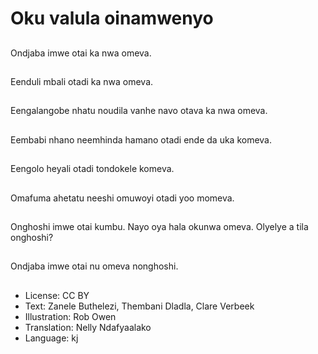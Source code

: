 # Oku valula oinamwenyo

##
Ondjaba imwe otai ka nwa omeva.

##
Eenduli mbali otadi ka nwa omeva.

##
Eengalangobe nhatu noudila vanhe navo otava ka nwa omeva.

##
Eembabi nhano neemhinda hamano otadi ende da uka komeva.

##
Eengolo heyali otadi tondokele komeva.

##
Omafuma ahetatu neeshi omuwoyi otadi yoo momeva.

##
Onghoshi imwe otai kumbu. Nayo oya hala okunwa omeva. Olyelye a tila onghoshi?

##
Ondjaba imwe otai nu omeva nonghoshi.

##
* License: CC BY
* Text: Zanele Buthelezi, Thembani Dladla, Clare Verbeek
* Illustration: Rob Owen
* Translation: Nelly Ndafyaalako
* Language: kj
